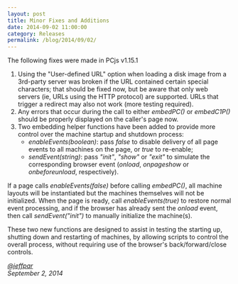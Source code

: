 ```yaml
---
layout: post
title: Minor Fixes and Additions
date: 2014-09-02 11:00:00
category: Releases
permalink: /blog/2014/09/02/
---
```


The following fixes were made in PCjs v1.15.1

 1. Using the "User-defined URL" option when loading a disk image from a 3rd-party server was broken if the URL
contained certain special characters; that should be fixed now, but be aware that only web servers (ie, URLs
using the HTTP protocol) are supported.  URLs that trigger a redirect may also not work (more testing required).
 2. Any errors that occur during the call to either *embedPC()* or *embedC1P()* should be properly displayed on the
caller's page now.
 3. Two embedding helper functions have been added to provide more control over the machine startup
and shutdown process:
	+ *enableEvents(boolean)*: pass *false* to disable delivery of all page events to all machines on the page,
	or *true* to re-enable;
	+ *sendEvent(string)*: pass *"init"*, *"show"* or *"exit"* to simulate the corresponding browser event 
	(*onload*, *onpageshow* or *onbeforeunload*, respectively).

If a page calls *enableEvents(false)* before calling *embedPC()*, all machine layouts will be instantiated
but the machines themselves will not be initialized.  When the page is ready, call *enableEvents(true)* to restore
normal event processing, and if the browser has already sent the *onload* event, then call *sendEvent("init")*
to manually initialize the machine(s).

These two new functions are designed to assist in testing the starting up, shutting down and restarting of machines,
by allowing scripts to control the overall process, without requiring use of the browser's back/forward/close controls.

*[@jeffpar](https://jeffpar.com)*  
*September 2, 2014*
